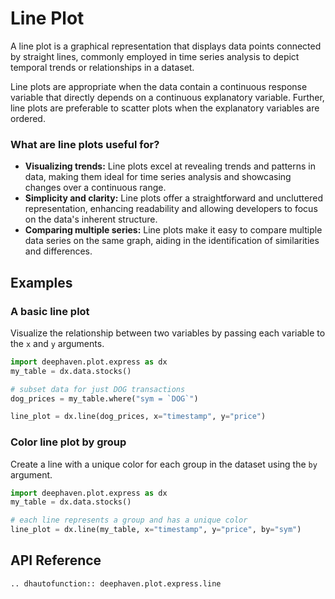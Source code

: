 # Line Plot

A line plot is a graphical representation that displays data points connected by straight lines, commonly employed in time series analysis to depict temporal trends or relationships in a dataset.

Line plots are appropriate when the data contain a continuous response variable that directly depends on a continuous explanatory variable. Further, line plots are preferable to scatter plots when the explanatory variables are ordered.

### What are line plots useful for?

- **Visualizing trends:** Line plots excel at revealing trends and patterns in data, making them ideal for time series analysis and showcasing changes over a continuous range.
- **Simplicity and clarity:** Line plots offer a straightforward and uncluttered representation, enhancing readability and allowing developers to focus on the data's inherent structure.
- **Comparing multiple series:** Line plots make it easy to compare multiple data series on the same graph, aiding in the identification of similarities and differences.

## Examples

### A basic line plot

Visualize the relationship between two variables by passing each variable to the `x` and `y` arguments.

```python order=line_plot,my_table
import deephaven.plot.express as dx
my_table = dx.data.stocks()

# subset data for just DOG transactions
dog_prices = my_table.where("sym = `DOG`")

line_plot = dx.line(dog_prices, x="timestamp", y="price")
```

### Color line plot by group

Create a line with a unique color for each group in the dataset using the `by` argument.

```python order=line_plot,mytable
import deephaven.plot.express as dx
my_table = dx.data.stocks()

# each line represents a group and has a unique color
line_plot = dx.line(my_table, x="timestamp", y="price", by="sym")
```

## API Reference
```{eval-rst}
.. dhautofunction:: deephaven.plot.express.line
```